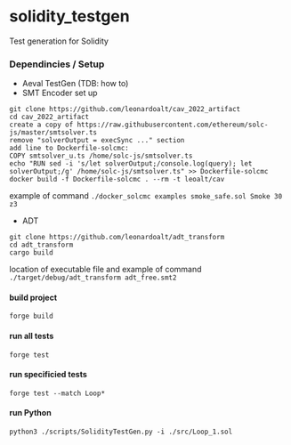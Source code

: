 # solidity_testgen

Test generation for Solidity 

### Dependincies / Setup
* Aeval TestGen (TDB: how to)
* SMT Encoder set up 
```
git clone https://github.com/leonardoalt/cav_2022_artifact
cd cav_2022_artifact
create a copy of https://raw.githubusercontent.com/ethereum/solc-js/master/smtsolver.ts
remove "solverOutput = execSync ..." section
add line to Dockerfile-solcmc: 
COPY smtsolver_u.ts /home/solc-js/smtsolver.ts
echo "RUN sed -i 's/let solverOutput;/console.log(query); let solverOutput;/g' /home/solc-js/smtsolver.ts" >> Dockerfile-solcmc
docker build -f Dockerfile-solcmc . --rm -t leoalt/cav
```
example of command
`./docker_solcmc examples smoke_safe.sol Smoke 30 z3`
* ADT 
```
git clone https://github.com/leonardoalt/adt_transform
cd adt_transform 
cargo build
```
location of executable file and example of command
`./target/debug/adt_transform adt_free.smt2`

#### build project
`forge build`

#### run all tests
`forge test`

#### run specificied tests
`forge test --match Loop*`

#### run Python 
`python3 ./scripts/SolidityTestGen.py -i ./src/Loop_1.sol`